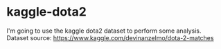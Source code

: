 # kaggle-dota2
I'm going to use the kaggle dota2 dataset to perform some analysis.
Dataset source: https://www.kaggle.com/devinanzelmo/dota-2-matches
